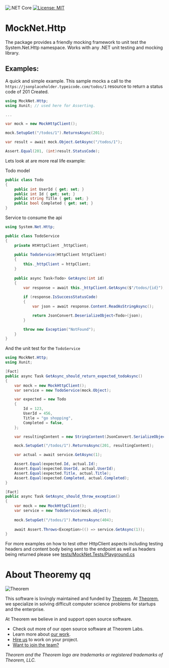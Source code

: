 ![.NET Core](https://github.com/citrusbyte/MockNet/workflows/.NET%20Core/badge.svg?branch=master) 
[![License: MIT](https://img.shields.io/badge/License-MIT-yellow.svg)](https://opensource.org/licenses/MIT)

# MockNet.Http

The package provides a friendly mocking framework to unit test the
System.Net.Http namespace. Works with any .NET unit testing and mocking library.

## Examples:

A quick and simple example. This sample mocks a call to the
`https://jsonplaceholder.typeicode.com/todos/1` resource to return a status code
of 201 Created.

``` csharp
using MockNet.Http;
using Xunit; // used here for Asserting.

...

var mock = new MockHttpClient();

mock.SetupGet("/todos/1").ReturnsAsync(201);

var result = await mock.Object.GetAsync("/todos/1");

Assert.Equal(201, (int)result.StatusCode);
```

Lets look at are more real life example:

Todo model

``` csharp
public class Todo 
{
    public int UserId { get; set; }
    public int Id { get; set; }
    public string Title { get; set; }
    public bool Completed { get; set; }
}
```

Service to consume the api

``` csharp
using System.Net.Http;

public class TodoService 
{
    private HtHttpClient _httpClient;
    
    public TodoService(HttpClient httpClient) 
    {
        this._httpClient = httpClient;
    }
    
    public async Task<Todo> GetAsync(int id) 
    {
        var response = await this._httpClient.GetAsync($"/todos/{id}");
        
        if (response.IsSuccessStatusCode)
        {
            var json = await response.Content.ReadAsStringAsync();

            return JsonConvert.DeserializeObject<Todo>(json);
        }

        throw new Exception("NotFound");
    }
}
```

And the unit test for the `TodoService`

``` csharp
using MockNet.Http;
using Xunit;

[Fact]
public async Task GetAsync_should_return_expected_todoAsync() 
{
    var mock = new MockHttpClient();
    var service = new TodoService(mock.Object);

    var expected = new Todo 
    {
        Id = 123,
        UserId = 456,
        Title = "go shopping",
        Completed = false,
    };

    var resultingContent = new StringContent(JsonConvert.SerializeObject(expected));

    mock.SetupGet("/todos/1").ReturnsAsync(201, resultingContent);

    var actual = await service.GetAsync(1);

    Assert.Equal(expected.Id, actual.Id);
    Assert.Equal(expected.UserId, actual.UserId);
    Assert.Equal(expected.Title, actual.Title);
    Assert.Equal(expected.Completed, actual.Completed);
}

[Fact]
public async Task GetAsync_should_throw_exception()
{
    var mock = new MockHttpClient();
    var service = new TodoService(mock.object);
    
    mock.SetupGet("/todos/1").ReturnsAsync(404);
    
    await Assert.Throws<Exception>(() => service.GetAsync(1));
}
```

For more examples on how to test other HttpClient aspects including testing headers and content body being sent to the
endpoint as well as headers being returned please see [tests/MockNet.Tests/Playground.cs](https://github.com/citrusbyte/MockNet/blob/master/tests/MockNet.Tests/Playground.cs)

# About Theoremy qq

![Theorem](https://cl.ly/8b0a99ca064a/logo.png)

This software is lovingly maintained and funded by [Theorem](https://theorem.co).
At [Theorem](https://theorem.co), we specialize in solving difficult computer science problems for startups and the enterprise.

At Theorem we believe in and support open source software.
* Check out more of our open source software at Theorem Labs.
* Learn more about [our work](https://theorem.co/portfolio).
* [Hire us](https://theorem.co/contact-us) to work on your project.
* [Want to join the team?](http://theorem.co/careers)

*Theorem and the Theorem logo are trademarks or registered trademarks of Theorem, LLC.*
